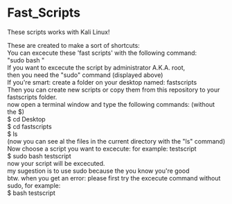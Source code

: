# Fast_Scripts

These scripts works with Kali Linux!

These are created to make a sort of shortcuts: <br />
You can excecute these 'fast scripts' with the following command: <br />
"sudo bash <directory to script>" <br />
If you want to excecute the script by administrator A.K.A. root, <br />
then you need the "sudo" command (displayed above) <br />
If you're smart: create a folder on your desktop named: fastscripts <br />
Then you can create new scripts or copy them from this repository to your <br />
fastscripts folder. <br />
now open a terminal window and type the following commands: (without the $) <br />
$ cd Desktop <br />
$ cd fastscripts <br />
$ ls <br />
(now you can see al the files in the current directory with the "ls" command) <br />
Now choose a script you want to excecute: for example: testscript <br />
$ sudo bash testscript<br />
now your script will be excecuted. <br />
my sugestion is to use sudo because the you know you're good <br />
btw. when you get an error: please first try the excecute command without sudo, for example: <br />
$ bash testscript <br />

